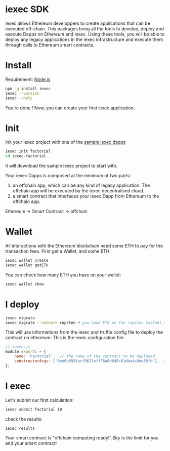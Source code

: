 iexec SDK
=========

Iexec allows Ethereum developpers to create applications that can be executed off-chain.
This packages bring all the tools to develop, deploy and execute Dapps on Ethereum and iexec.
Using these tools, you will be able to deploy any legacy applications in the iexec infrastructure
and execute them through calls to Ethereum smart contracts.


Install
========

Requirement: [Node.js](https://nodejs.org/en/)

```bash
npm -g install iexec
iexec --version
iexec --help
```

You're done ! Now, you can create your first iexec application.


Init
=========

Init your iexec project with one of the [sample iexec dapps](https://github.com/iExecBlockchainComputing/iexec-dapp-samples/tree/master)
```bash
iexec init factorial
cd iexec-factorial
```

It will download the sample iexec project to start with.

Your iexec Dapps is composed at the minimum of two parts:
1. an offchain app, which can be any kind of legacy application. The offchain app will be executed by the iexec decentralised cloud.
2. a smart contract that interfaces your iexec Dapp from Ethereum to the offchain app.

Ethereum ->  Smart Contract -> offchain

Wallet
=================
All interactions with the Ethereum blockchain need some ETH to pay for the transaction fees. First get a Wallet, and some ETH:
```bash
iexec wallet create
iexec wallet getETH
```
You can check how many ETH you have on your wallet:
```bash
iexec wallet show
```

I deploy
============
```bash
iexec migrate
iexec migrate --network ropsten # you need ETH on the ropsten testnet to do that
```
This will use informations from the iexec and truffle config file to deploy the contract on ethereum:
This is the iexec configuration file:
```js
// iexec.js
module.exports = {
    name: 'Factorial',  // the name of the contract to be deployed
    constructorArgs: ['0xe6b658facf9621eff76a0d649c61dba4c8de85fb'],  // the constructor arguments for contract deployment logic
};
```

I exec
============
Let's submit our first calculation:
```bash
iexec submit factorial 10
```
check the results:
```
iexec results
```

Your smart contract is "offchain computing ready!".Sky is the limit for you and your smart contract!
